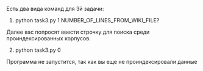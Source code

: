 Есть два вида команд для 3й задачи:

<!-- NUMBER_OF_LINES_FROM_WIKI_FILE это одно число и оно опционально, если его не указывать будут прочитаны все строчки: 4.3 миллиона -->

1. python task3.py 1 NUMBER_OF_LINES_FROM_WIKI_FILE?

Далее вас попросят ввести строчку для поиска среди проиндексированных корпусов.

2. python task3.py 0

Программа не запустится, так как вы еще не проиндексировали данные
